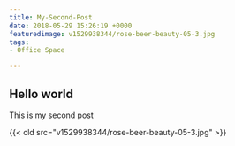 ```yaml
---
title: My-Second-Post
date: 2018-05-29 15:26:19 +0000
featuredimage: v1529938344/rose-beer-beauty-05-3.jpg
tags:
- Office Space

---
```

## Hello world

This is my second post

{{< cld src="v1529938344/rose-beer-beauty-05-3.jpg" >}}
